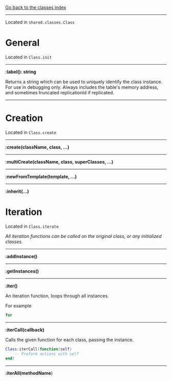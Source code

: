 [Go back to the classes index](index.md)

---

Located in `shared.classes.Class`

# General
Located in `Class.init`

---

**:label(): string** 

Returns a string which can be used to uniquely identify the class instance. For use in debugging only. Always includes the table's memory address, and sometimes truncated replicationId if replicated.

---
# Creation
Located in `Class.create`

---

**:create(className, class, ...)**

---

**:multiCreate(className, class, superClasses, ...)**

---

**:newFromTemplate(template, ...)**

---

**:inherit(...)**

# Iteration
Located in `Class.iterate`

*All iteration functions can be called on the original class, or any initialized classes.*

---

**:addInstance()**

---

**:getInstances()**

---

**:iter()**

An iteration function, loops through all instances.

For example

```lua
for 
```

---

**:iterCall(callback)**

Calls the given function for each class, passing the instance.

```lua
Class:iterCall(function(self)
	-- Preform actions with self
end)
```

---

**:iterAll(methodName**)